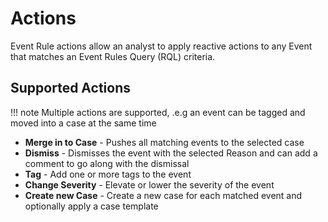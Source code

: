 # Actions

Event Rule actions allow an analyst to apply reactive actions to any Event that matches an Event Rules Query (RQL) criteria.

## Supported Actions

!!! note
    Multiple actions are supported, .e.g an event can be tagged and moved into a case at the same time

- **Merge in to Case** - Pushes all matching events to the selected case
- **Dismiss** - Dismisses the event with the selected Reason and can add a comment to go along with the dismissal
- **Tag** - Add one or more tags to the event
- **Change Severity** - Elevate or lower the severity of the event
- **Create new Case** - Create a new case for each matched event and optionally apply a case template